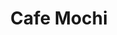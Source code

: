 ---
layout: place
title: "Cafe Mochi"
permalink: /missouri/st-louis/cafe-mochi.html
stateAbbr: MO
stateName: Missouri
cityName: St. Louis
seo:
  name: "Cafe Mochi"
  type: Restaurant
  links: null
description: "Casual but stylish sushi bar serving inventive rolls plus Vietnamese & Chinese entrees. Cafe Mochi serves delicious sushi in St. Louis, Missouri. Try fresh Japanese dishes for a great dining experience. Available for takeout, delivery, lunch, and dinner."
place_id: ChIJu4L5Jmi02IcR_QnlRQCG2ss
photos:
  - name: >-
      places/ChIJu4L5Jmi02IcR_QnlRQCG2ss/photos/AeeoHcJQByhWwdXtv2vzqLBHm1VQdwGREfKXx6CwjPaB8zRkLhogezCWYwD9lBkE8Q3jafjX5dEUhuLNthg5I7CPd6DI-YpWI0j-5A6VwtLNomzza2c7X1Ojd1Gjei2JUPWnMVkGbL7e5pZr8IsJuYm-Qn3XLcgK3rQ5lKlwt8vd2z4Aa3SJndbwC-2Hdt3rqKszKXnJyqKTDn_FxPLBCTU5uMw4DLn0KfogKSyVF8Lv47jLWLYUqA2TGSmUKZGMXEv5aP_lPHRR7EvnqX_PZ3EmlLiAoEKQnxQsyQCWy0s1vw_M3puuRLV8XE_KPWjpkJCIkIOUPCu2yYJHBRnEkFs5iXB54HAFeUfTUzGejcrf29qpvUOVX7uCSHJNr29TxBM1rWm4OzvmgHKVvOn-EFFSlH46kknKkP_9ZRHAJ6mGa-qeow
    widthPx: 4032
    heightPx: 3024
    authorAttributions:
      - displayName: Mark Zeman
        uri: https://maps.google.com/maps/contrib/113748937160269029540
        photoUri: >-
          https://lh3.googleusercontent.com/a-/ALV-UjXFB7zajROyGvmUvPPAOWTytRHFBQkADNNd-7_BaD8mlHM5TGuC=s100-p-k-no-mo
    flagContentUri: >-
      https://www.google.com/local/imagery/report/?cb_client=maps_api_places.places_api&image_key=!1e10!2sCIHM0ogKEICAgIDki9LzFg&hl=en-US
    googleMapsUri: >-
      https://www.google.com/maps/place//data=!3m4!1e2!3m2!1sCIHM0ogKEICAgIDki9LzFg!2e10!4m2!3m1!1s0x87d8b46826f982bb:0xcbda860045e509fd
  - name: >-
      places/ChIJu4L5Jmi02IcR_QnlRQCG2ss/photos/AeeoHcKtY2zeLCbXloM9329nVItQqu5GL6lhHyuO5zTLg24AO4phEG2p0iOb-0Ks3fO-knl2dq0ADWZP9API0CoGZbc4nJZqL1vFgfAF9bnd_moXnSJdzlN0gsRYWTyrQmPN-9sISg1hsT9iy9z6GSnzTxdx93Wcvtfh0JcuxykDbsvnf4fJAg5NZ6uYwr5oDEGLqDATrnC75vp2EAhsDfygLLh_fxqG705tAgqXowMmIxLDg6_2gpK4C-ga5ZquZoJQrWxoqbGSLC81nte1K6eCuyifRvsz0Nw800XyuQph9TM40Q
    widthPx: 1000
    heightPx: 750
    authorAttributions:
      - displayName: Cafe Mochi
        uri: https://maps.google.com/maps/contrib/113277112952139356879
        photoUri: >-
          https://lh3.googleusercontent.com/a-/ALV-UjUT_xtJlr14IkrFMRFmO-HSkF_SSqlwhklCwHO09SBD6-6CY1I=s100-p-k-no-mo
    flagContentUri: >-
      https://www.google.com/local/imagery/report/?cb_client=maps_api_places.places_api&image_key=!1e10!2sAF1QipPlUOB0LbGlfFO3D5uoRJy5xoWUMcW5rvgej5QL&hl=en-US
    googleMapsUri: >-
      https://www.google.com/maps/place//data=!3m4!1e2!3m2!1sAF1QipPlUOB0LbGlfFO3D5uoRJy5xoWUMcW5rvgej5QL!2e10!4m2!3m1!1s0x87d8b46826f982bb:0xcbda860045e509fd
  - name: >-
      places/ChIJu4L5Jmi02IcR_QnlRQCG2ss/photos/AeeoHcLqnZ_I4s9My-WaSkzgNe8bsnnLqV_D91-31s8ZJl-iavgKsqTTV5MiYeGku_e3CyZ4r30rfAyeQuoqBGYC-WJT6sH5fL8T7vSkauAPq9ENjvb_hZh9Z1dyTzQn6SpXGU4Nu5KTlXP6X4wvS-FSsAjTZ87xOo20Hk9xoOOPvMeUQ-JMPxRcB5L65Zat_zJFrHfTm29RbtN6N64-XUiMUnsz3uuS9SSJB0lftWyhY-ys07bOE_6NNn4aY16sEtAsTkBHY_YNCSS8tkq_JZt0g6nLjzlK8yPxUzgLILNPIbw1jyoaydpOsYf09GInCe25CLl1xq_v_UqcM4xz2YJOrZ7STal-Jfo4Rb0li7xO_SJ6T9tAUwmdBkRBUV-dJp2woHoZ-AvUXYMHZYE1EMGckJUsYFwMmSMxcrSB83e1DEicZqOX0vANdih5yw8lrg7C
    widthPx: 3000
    heightPx: 4000
    authorAttributions:
      - displayName: Eric Seelig
        uri: https://maps.google.com/maps/contrib/117912549890173034217
        photoUri: >-
          https://lh3.googleusercontent.com/a-/ALV-UjX1nqJqmAGMtemc6lxpUSNe1BJkgzrROkP1NhyJ7-ic-PpfX1Qlww=s100-p-k-no-mo
    flagContentUri: >-
      https://www.google.com/local/imagery/report/?cb_client=maps_api_places.places_api&image_key=!1e10!2sCIABIhAGbyfQEADNl2fojK8ADlD9&hl=en-US
    googleMapsUri: >-
      https://www.google.com/maps/place//data=!3m4!1e2!3m2!1sCIABIhAGbyfQEADNl2fojK8ADlD9!2e10!4m2!3m1!1s0x87d8b46826f982bb:0xcbda860045e509fd
  - name: >-
      places/ChIJu4L5Jmi02IcR_QnlRQCG2ss/photos/AeeoHcJtZeYPjwftIrBJcbaBcOeOX8m0oRnfWEeKhFR6juek_X_yR5qKXZTqSQGuZ4ybBWXgXjCWYsEmLmPf9qnrjhtvyg5K31F2H_ZVS_kMGfwSdz2KGT05v-AjhP8j2pMGcsMVlCv3H48sr7emHPuuQ5ftwLYGkOXYf0rV6wFzA_cmIgCXPAIWdCsIDvYdadHia8WijJj2gOdIuzHDZ16gQhBZsu_PoNTeHObOGFr5MZAwdqzuINP--pwzkQLY-havJPCqbOoKVnDRpQjCNqwC25yjIbu5-JM6HRVcfhn_tuMqW6Dij5AbqycKx-UtIf3gFs-r7w2ZRaYRGqDOjWNTaMtTEZZqw8OXZe6mdEfie8DHUh-grHyMV0Bub_8jdgkhfKNyP_VQHFrGPumGr9JhWJqoPju1sbl5z7gDAdcEXyk
    widthPx: 2048
    heightPx: 1378
    authorAttributions:
      - displayName: Mampiandra josselin
        uri: https://maps.google.com/maps/contrib/105507178688787942295
        photoUri: >-
          https://lh3.googleusercontent.com/a-/ALV-UjUt64ioiihS512TAkx3yRTjZ_hhUjbcJ23qJ6eT9Gs3CMZgEzng=s100-p-k-no-mo
    flagContentUri: >-
      https://www.google.com/local/imagery/report/?cb_client=maps_api_places.places_api&image_key=!1e10!2sCIHM0ogKEICAgIDj_vTBNQ&hl=en-US
    googleMapsUri: >-
      https://www.google.com/maps/place//data=!3m4!1e2!3m2!1sCIHM0ogKEICAgIDj_vTBNQ!2e10!4m2!3m1!1s0x87d8b46826f982bb:0xcbda860045e509fd
  - name: >-
      places/ChIJu4L5Jmi02IcR_QnlRQCG2ss/photos/AeeoHcL5zPfIeQU-tbYgykGgvQAj0llyHy9QCd3zZ41ibVLvBkRATPtc-I10YD0QjODAHxTJh3P1KvBFb2K_yBWHwfgIIPKCkT679AcWJTeOJjbhSW4j2AZymJqe_U0MdbnNqej8yenGWpBrLeSaR2ewCN1kmFz4ai2TbgXRRNs_EFYp1qx5TyLRb8ufid5zONI_ABwqDhqMwygXP1yni2G37jxx2BbobBv4f25v1H2eeuFXnjd7siiq64_RzzYrEYujKIDRIwCkZ9Y_YBGS42FDt0Y0FKYiL4tzJ47Gsz2VZ6WyQvKEJvnsCPFw_teOMtkcuMOx-ev-PMB3EbpQewYSfWzdeIAO9C4MWV9f0IA6oywZVzL8VrIgvIqvS0PzYeELensAXu_NliC42l37NEH7Rf4HjJLWY2gNSKRXQ9ryH3dnvg
    widthPx: 3937
    heightPx: 2468
    authorAttributions:
      - displayName: Mandy Morgan
        uri: https://maps.google.com/maps/contrib/113349422122640957289
        photoUri: >-
          https://lh3.googleusercontent.com/a-/ALV-UjVVSxIDDnMSCucmFZCkU-Vsf34uViCtPPJ6bBVYlv0HtidfspHd=s100-p-k-no-mo
    flagContentUri: >-
      https://www.google.com/local/imagery/report/?cb_client=maps_api_places.places_api&image_key=!1e10!2sCIHM0ogKEICAgIC19PKxCw&hl=en-US
    googleMapsUri: >-
      https://www.google.com/maps/place//data=!3m4!1e2!3m2!1sCIHM0ogKEICAgIC19PKxCw!2e10!4m2!3m1!1s0x87d8b46826f982bb:0xcbda860045e509fd
  - name: >-
      places/ChIJu4L5Jmi02IcR_QnlRQCG2ss/photos/AeeoHcJ0SxBjIEzHrVCjMYSv1Qlc--JzgydiEbYpoPwS2-FmSNOlK-BjRFPlCgmaWbCPjHL_FPgEt2A2jZKzirBQQqY-3kyBCVZAmt5h_dCv-4rBXJV75erKJJVrWZWikEWyGD3ckQsBihSLKG3MJ4oilEkesLBdkS2aRSA-_Pl29ZBNhQ9pFcrsqecH-r4oGfxnRnUt0QJ6JyAFR19dUM-ePzqfLqJ8lQt2iM6EmjypK2UMXx3s1IWBYhhPII4I_2fMGY2EEe_lDAyT7AMcGT6Yp2fpgPdd7eKYHwSgLpOgfFu2agLYKJQr2zwp0mcPC2ZVylZeKzcfjFAgPsQlul9gG7c1srSFEWHDr3TxPl0yby6Ppm5IAmKv8mhIL60F-3NVLdTzzzmMpEJDAes1Z_jeKmgotjX37VSiZWKmahJWtutSrJV5
    widthPx: 3024
    heightPx: 4032
    authorAttributions:
      - displayName: Anyiah Galarza
        uri: https://maps.google.com/maps/contrib/109338872775983770695
        photoUri: >-
          https://lh3.googleusercontent.com/a/ACg8ocJzz7N_uOj6y-Nd4LXNxecI5TX9gIEa2tIWL-8sM4mqdtyiaQ=s100-p-k-no-mo
    flagContentUri: >-
      https://www.google.com/local/imagery/report/?cb_client=maps_api_places.places_api&image_key=!1e10!2sCIHM0ogKEICAgICPmaKQ0QE&hl=en-US
    googleMapsUri: >-
      https://www.google.com/maps/place//data=!3m4!1e2!3m2!1sCIHM0ogKEICAgICPmaKQ0QE!2e10!4m2!3m1!1s0x87d8b46826f982bb:0xcbda860045e509fd
  - name: >-
      places/ChIJu4L5Jmi02IcR_QnlRQCG2ss/photos/AeeoHcIZ1KZ2jmBt6HZu9F7GjDFJsiSJMkali653i1SUqVcUsphfkI3vnr4Qs0V-4ostAo0sXm9Uf7dG9hf1QRJOIN5HJU6FZc1mAnQDj0aCNz_aZsJvVFn0jRn9GyVJrqGs8HiC1f8WVdCR-y5oVtPCzRYeYuDnV8rSWLbpBiB7PnFNX0OsaWIp91q8SDEvj-MywlWtzYNAEq0dC-bAuXxzsdA9sNGy8TpuLb8ygYEgvEKjlKWXlDXppBf1zSfElwEfDRKR9KO7CAq7A4FuGSmZlMdGd_syGIrwFHzGxam1YNTFHeHX3-IGWNTz7nkpY8BHhl87y44ZvpnPv04orn5UF06ZeErO71tkFnXMv4Th4qCg88ST4_-3RWs-jOSa3r6zx97SdKKB1tVQyCjvEPFI-IH7PNN7bVZOo-1h2Guif_cgag
    widthPx: 3000
    heightPx: 4000
    authorAttributions:
      - displayName: Marie Gillespie
        uri: https://maps.google.com/maps/contrib/104456785605985709644
        photoUri: >-
          https://lh3.googleusercontent.com/a-/ALV-UjXSXybh7FqUwv7iX36gGJL4F0RRzihtxgjekx7zftuTnWkGYaaq=s100-p-k-no-mo
    flagContentUri: >-
      https://www.google.com/local/imagery/report/?cb_client=maps_api_places.places_api&image_key=!1e10!2sCIHM0ogKEICAgICF25LyQg&hl=en-US
    googleMapsUri: >-
      https://www.google.com/maps/place//data=!3m4!1e2!3m2!1sCIHM0ogKEICAgICF25LyQg!2e10!4m2!3m1!1s0x87d8b46826f982bb:0xcbda860045e509fd
  - name: >-
      places/ChIJu4L5Jmi02IcR_QnlRQCG2ss/photos/AeeoHcIHi-b_nMChBJj8i7dBnPeo7BesN9BZ93UIZZ8TKBNSbvFl20loQaf_MAiNUXw-mss7ecTLlCJgU-hJhcGpaDN6yiAvNa1FJTcHzliHPsThHTvpo6Gf-bO1dvZjYRtfmECnP6M1JllDbt1CYaJxt3XepHjZkf84N28_uvuFE87f5wJn1d-qRSDbKpaMgY0gul0v_X5tUJrmjGTleV1keq1yWIrGvhpru_ecF3sH62ytBoUzu6vbaBoGAP5MWVPLjD0LzOOE0dsCQlywCuUKOPuf59r091VlCFnRMuukHhuslnamLnkuUFIYGswPoDlUH4T1zGKUqzza6H3y5odrKVKjzg_cVmmJd3gMH2xTwSJqJV9VD7i_7OqUQ27xIxW4kgeVf4fP5z4RkNurrUJftGXflzjxU5JaqmFYHU9iIK-_cJo
    widthPx: 3024
    heightPx: 4032
    authorAttributions:
      - displayName: Shalini Rao
        uri: https://maps.google.com/maps/contrib/108267228985168518176
        photoUri: >-
          https://lh3.googleusercontent.com/a/ACg8ocJaYkV1Z2shZu_D7Ka8mucI7G5OMe-KLq6tC1AjEuwujKi_Hiny=s100-p-k-no-mo
    flagContentUri: >-
      https://www.google.com/local/imagery/report/?cb_client=maps_api_places.places_api&image_key=!1e10!2sCIHM0ogKEICAgIC7qPKNzQE&hl=en-US
    googleMapsUri: >-
      https://www.google.com/maps/place//data=!3m4!1e2!3m2!1sCIHM0ogKEICAgIC7qPKNzQE!2e10!4m2!3m1!1s0x87d8b46826f982bb:0xcbda860045e509fd
  - name: >-
      places/ChIJu4L5Jmi02IcR_QnlRQCG2ss/photos/AeeoHcJvmNBYD34hat2sjmwTmuME8pQpU4Lx1thU36MEH1IgB8SfPpC59U3BOqZkaTZhro8dObL_ENisQ2vZ5aUr_WAZYIjNII9vAtdkTqDGUqwFUKfqwBFAPXoG8aShpKCfJsCk3HU7rdmSRcHqHzlDnMaTFmUgAOEZX79yjEbN1J9UFwz5lbZEHDp-PNOUdXdJA6I9slAm8NMyxqDcSf5tdvzQiE0MlNKXfRl4Jjl3_Jes-FrzG8qvXeF25lcBIr6bR7HoZvfXKpm5zOOr4zmq8B7MwOvmOHTWBomlaWvf1snB2ypdedfjq6fQi_nwzqv_XoF6pC7bQQHS6OL_WknlyqnQfTC04xfIXIUFdUtjiIIdnYoDm8z3UoLH01lAOpUqDflZQXvQCYEDrPr96HQNC24E3QQD6h9pFE0529MMnRw
    widthPx: 1163
    heightPx: 884
    authorAttributions:
      - displayName: Suzanne G
        uri: https://maps.google.com/maps/contrib/112990222078682058121
        photoUri: >-
          https://lh3.googleusercontent.com/a-/ALV-UjWmYqgZjqOH_2v6cVoLMFbQs4dCZyAdxSeJik8-3-SCkoO3cXh9Qg=s100-p-k-no-mo
    flagContentUri: >-
      https://www.google.com/local/imagery/report/?cb_client=maps_api_places.places_api&image_key=!1e10!2sCIHM0ogKEICAgICFs53edQ&hl=en-US
    googleMapsUri: >-
      https://www.google.com/maps/place//data=!3m4!1e2!3m2!1sCIHM0ogKEICAgICFs53edQ!2e10!4m2!3m1!1s0x87d8b46826f982bb:0xcbda860045e509fd
  - name: >-
      places/ChIJu4L5Jmi02IcR_QnlRQCG2ss/photos/AeeoHcL_EAaKyjD7uXsczl6irZIC7J86y6ExBzJMHEoWa1OkwDfszE75zwtlH3g16XkHw9wngc0wVgmMHDoZ8T1JIyslb4vAsz2iJo2iq4QDhBRLT9dCllpL5e_qS9YgWCE5DPIWqWITgo0zQyvXDlC7EqhRlYKDw4cO8xdKlRgDxdFSxKt6IeEa7fv1179BIoSGW-KUmeKLmpBNEH2b3YQEvmG81WMW9BLeAqY6EL1bxis-bQOXL41rRMfQKikwT3RNJUypD9ntupAScyloGz2AZdrIE7YEVFn6QQ2TaazVD4uEbfwpls7_d3bnrh43LVz-57eC0Kz27tferTj691TOkW2zA0f54mpO4otRtSjpPuUeT0BnndGL_Ca-rXet-sZ2wjgHHhUqgdf4xN1lnQVn4a8ugBvHeee1tmGA9yWKyDE
    widthPx: 789
    heightPx: 532
    authorAttributions:
      - displayName: Lisa Orange (Peanut)
        uri: https://maps.google.com/maps/contrib/102321436074288886910
        photoUri: >-
          https://lh3.googleusercontent.com/a-/ALV-UjU8CO9eTd6tMqZwUfQ19A9tdrahafgkh1AKrDXer5rinOPtktaP=s100-p-k-no-mo
    flagContentUri: >-
      https://www.google.com/local/imagery/report/?cb_client=maps_api_places.places_api&image_key=!1e10!2sCIHM0ogKEICAgIDh9fn0Fw&hl=en-US
    googleMapsUri: >-
      https://www.google.com/maps/place//data=!3m4!1e2!3m2!1sCIHM0ogKEICAgIDh9fn0Fw!2e10!4m2!3m1!1s0x87d8b46826f982bb:0xcbda860045e509fd
address: '3221 S Grand Blvd #1013, St. Louis, MO 63118, USA'
street: '3221 S Grand Blvd #1013'
city: St. Louis
state: MO
zip: '63118'
country: USA
neighborhood: Tower Grove South
latitude: '38.598503'
longitude: '-90.243101'
accessibility_options:
  wheelchairAccessibleParking: true
  wheelchairAccessibleEntrance: true
  wheelchairAccessibleRestroom: true
  wheelchairAccessibleSeating: true
business_status: OPERATIONAL
name: Cafe Mochi
google_maps_links:
  directionsUri: >-
    https://www.google.com/maps/dir//''/data=!4m7!4m6!1m1!4e2!1m2!1m1!1s0x87d8b46826f982bb:0xcbda860045e509fd!3e0
  placeUri: https://maps.google.com/?cid=14689200470353054205
  writeAReviewUri: >-
    https://www.google.com/maps/place//data=!4m3!3m2!1s0x87d8b46826f982bb:0xcbda860045e509fd!12e1
  reviewsUri: >-
    https://www.google.com/maps/place//data=!4m4!3m3!1s0x87d8b46826f982bb:0xcbda860045e509fd!9m1!1b1
  photosUri: >-
    https://www.google.com/maps/place//data=!4m3!3m2!1s0x87d8b46826f982bb:0xcbda860045e509fd!10e5
primary_type: Sushi Restaurant
opening_hours:
  regular: null
  current: null
secondary_opening_hours:
  regular:
    weekdayDescriptions: null
    type: null
  current:
    weekdayDescriptions: null
    type: null
phone: (314) 773-5000
price_level: PRICE_LEVEL_MODERATE
price_range: $20 &ndash; $30
rating: '4.4'
rating_count: 1536
website: null
reviews:
  - name: >-
      places/ChIJu4L5Jmi02IcR_QnlRQCG2ss/reviews/ChZDSUhNMG9nS0VJQ0FnSUMxOU9LaEdREAE
    relativePublishTimeDescription: a year ago
    rating: 5
    text:
      text: >-
        We've loved Cafe Mochi for years!

        The Volcano Roll and gyoza are absolute must-haves, as are the
        Vietnamese iced coffees. I think we prefer the vegetable crispy spring
        rolls over the pork, but I'm glad we tried the pork! Another awesome
        experience as always.
      languageCode: en
    originalText:
      text: >-
        We've loved Cafe Mochi for years!

        The Volcano Roll and gyoza are absolute must-haves, as are the
        Vietnamese iced coffees. I think we prefer the vegetable crispy spring
        rolls over the pork, but I'm glad we tried the pork! Another awesome
        experience as always.
      languageCode: en
    authorAttribution:
      displayName: Mandy Morgan
      uri: https://www.google.com/maps/contrib/113349422122640957289/reviews
      photoUri: >-
        https://lh3.googleusercontent.com/a-/ALV-UjVVSxIDDnMSCucmFZCkU-Vsf34uViCtPPJ6bBVYlv0HtidfspHd=s128-c0x00000000-cc-rp-mo-ba3
    publishTime: '2023-12-24T00:07:34.297316Z'
    flagContentUri: >-
      https://www.google.com/local/review/rap/report?postId=ChZDSUhNMG9nS0VJQ0FnSUMxOU9LaEdREAE&d=17924085&t=1
    googleMapsUri: >-
      https://www.google.com/maps/reviews/data=!4m6!14m5!1m4!2m3!1sChZDSUhNMG9nS0VJQ0FnSUMxOU9LaEdREAE!2m1!1s0x87d8b46826f982bb:0xcbda860045e509fd
  - name: >-
      places/ChIJu4L5Jmi02IcR_QnlRQCG2ss/reviews/ChZDSUhNMG9nS0VJQ0FnSUNGMi1MaWV3EAE
    relativePublishTimeDescription: a year ago
    rating: 5
    text:
      text: >-
        A long time friend invited us to try sushi for the first time.  I'm so
        glad we came here every roll was a new flavor that pleased out taste
        buds. The server was friendly was a little sassy mixed in. Loved the
        serve and the atmosphere.  Will be back soon.
      languageCode: en
    originalText:
      text: >-
        A long time friend invited us to try sushi for the first time.  I'm so
        glad we came here every roll was a new flavor that pleased out taste
        buds. The server was friendly was a little sassy mixed in. Loved the
        serve and the atmosphere.  Will be back soon.
      languageCode: en
    authorAttribution:
      displayName: Marie Gillespie
      uri: https://www.google.com/maps/contrib/104456785605985709644/reviews
      photoUri: >-
        https://lh3.googleusercontent.com/a-/ALV-UjXSXybh7FqUwv7iX36gGJL4F0RRzihtxgjekx7zftuTnWkGYaaq=s128-c0x00000000-cc-rp-mo-ba5
    publishTime: '2024-01-18T22:47:50.740509Z'
    flagContentUri: >-
      https://www.google.com/local/review/rap/report?postId=ChZDSUhNMG9nS0VJQ0FnSUNGMi1MaWV3EAE&d=17924085&t=1
    googleMapsUri: >-
      https://www.google.com/maps/reviews/data=!4m6!14m5!1m4!2m3!1sChZDSUhNMG9nS0VJQ0FnSUNGMi1MaWV3EAE!2m1!1s0x87d8b46826f982bb:0xcbda860045e509fd
  - name: >-
      places/ChIJu4L5Jmi02IcR_QnlRQCG2ss/reviews/ChZDSUhNMG9nS0VJQ0FnSUNqNjd5UlpBEAE
    relativePublishTimeDescription: 11 months ago
    rating: 5
    text:
      text: >-
        The food was great and the server was very helpful with a menu full of
        things I’ve never tried or heard of. This place is known for their
        sushi, but today I tried the yaki-udon as I was craving noodles and it
        was delightful. I appreciate the subtle and simple flavors and it was
        very filling. I also ordered the tropical green tea and it was so warm
        and refreshing for a bit of a cooler evening. I didn’t know that it
        needed to steep for a bit after it reaches the table so that was a
        learning experience, but it was actually quite fun to pour this cute
        little kettle over and over. Overall a good experience, I’ll be back to
        try their udon soup and a different flavor of tea!
      languageCode: en
    originalText:
      text: >-
        The food was great and the server was very helpful with a menu full of
        things I’ve never tried or heard of. This place is known for their
        sushi, but today I tried the yaki-udon as I was craving noodles and it
        was delightful. I appreciate the subtle and simple flavors and it was
        very filling. I also ordered the tropical green tea and it was so warm
        and refreshing for a bit of a cooler evening. I didn’t know that it
        needed to steep for a bit after it reaches the table so that was a
        learning experience, but it was actually quite fun to pour this cute
        little kettle over and over. Overall a good experience, I’ll be back to
        try their udon soup and a different flavor of tea!
      languageCode: en
    authorAttribution:
      displayName: Rebecca Turner
      uri: https://www.google.com/maps/contrib/112000136636581521731/reviews
      photoUri: >-
        https://lh3.googleusercontent.com/a-/ALV-UjUPq37dx4FLvcd0LHeSO2BwW4JplrrYDq-R1LW8ZLkGEi0ZLvnlyQ=s128-c0x00000000-cc-rp-mo-ba3
    publishTime: '2024-04-26T00:13:46.822684Z'
    flagContentUri: >-
      https://www.google.com/local/review/rap/report?postId=ChZDSUhNMG9nS0VJQ0FnSUNqNjd5UlpBEAE&d=17924085&t=1
    googleMapsUri: >-
      https://www.google.com/maps/reviews/data=!4m6!14m5!1m4!2m3!1sChZDSUhNMG9nS0VJQ0FnSUNqNjd5UlpBEAE!2m1!1s0x87d8b46826f982bb:0xcbda860045e509fd
  - name: >-
      places/ChIJu4L5Jmi02IcR_QnlRQCG2ss/reviews/ChZDSUhNMG9nS0VJQ0FnSUNkMDRiWFF3EAE
    relativePublishTimeDescription: a year ago
    rating: 5
    text:
      text: >-
        OMG, it was one of the best sushi places I’ve ever been. Food was
        amazing and so fresh. We got crab rangoon ( just melted in my mouth),
        fuji roll, volcano roll,edamame and octopus salad.
      languageCode: en
    originalText:
      text: >-
        OMG, it was one of the best sushi places I’ve ever been. Food was
        amazing and so fresh. We got crab rangoon ( just melted in my mouth),
        fuji roll, volcano roll,edamame and octopus salad.
      languageCode: en
    authorAttribution:
      displayName: Neda Nemati
      uri: https://www.google.com/maps/contrib/116608619894646579509/reviews
      photoUri: >-
        https://lh3.googleusercontent.com/a-/ALV-UjVp62XTp2pOX6fov4mD54uLUNLgPb-PMCJnbEH90_jje6HF2ekO=s128-c0x00000000-cc-rp-mo-ba4
    publishTime: '2024-02-18T02:52:21.883586Z'
    flagContentUri: >-
      https://www.google.com/local/review/rap/report?postId=ChZDSUhNMG9nS0VJQ0FnSUNkMDRiWFF3EAE&d=17924085&t=1
    googleMapsUri: >-
      https://www.google.com/maps/reviews/data=!4m6!14m5!1m4!2m3!1sChZDSUhNMG9nS0VJQ0FnSUNkMDRiWFF3EAE!2m1!1s0x87d8b46826f982bb:0xcbda860045e509fd
  - name: >-
      places/ChIJu4L5Jmi02IcR_QnlRQCG2ss/reviews/ChdDSUhNMG9nS0VJQ0FnSURQaTl6UW1RRRAB
    relativePublishTimeDescription: 4 months ago
    rating: 5
    text:
      text: >-
        The sushi rolls here are amazing. We ordered a variety with the
        intention of having leftovers to take home, but we ended up eating them
        all they were so good. The only negative thing I can say was that the
        music in the dining area was either too loud or off, like the volume
        control was broken. Otherwise, this place was excellent. The service was
        good and the food was excellent. I would highly recommend this place to
        anyone who likes sushi!
      languageCode: en
    originalText:
      text: >-
        The sushi rolls here are amazing. We ordered a variety with the
        intention of having leftovers to take home, but we ended up eating them
        all they were so good. The only negative thing I can say was that the
        music in the dining area was either too loud or off, like the volume
        control was broken. Otherwise, this place was excellent. The service was
        good and the food was excellent. I would highly recommend this place to
        anyone who likes sushi!
      languageCode: en
    authorAttribution:
      displayName: Andrew Maag (Andy)
      uri: https://www.google.com/maps/contrib/108096737828910135728/reviews
      photoUri: >-
        https://lh3.googleusercontent.com/a-/ALV-UjWasYTpoWts5IrlCR-EaWSQK6mcynqyidl63vh2AhDwHKbAskO_=s128-c0x00000000-cc-rp-mo-ba4
    publishTime: '2024-12-05T14:16:11.086560Z'
    flagContentUri: >-
      https://www.google.com/local/review/rap/report?postId=ChdDSUhNMG9nS0VJQ0FnSURQaTl6UW1RRRAB&d=17924085&t=1
    googleMapsUri: >-
      https://www.google.com/maps/reviews/data=!4m6!14m5!1m4!2m3!1sChdDSUhNMG9nS0VJQ0FnSURQaTl6UW1RRRAB!2m1!1s0x87d8b46826f982bb:0xcbda860045e509fd
parking_options:
  freeParkingLot: true
  paidParkingLot: true
  freeStreetParking: true
  paidStreetParking: true
  valetParking: false
payment_options:
  acceptsCreditCards: true
  acceptsDebitCards: true
  acceptsCashOnly: false
allow_dogs: null
curbside_pickup: false
delivery: true
dine_in: true
good_for_children: null
good_for_groups: true
good_for_sports: false
live_music: false
menu_for_children: true
outdoor_seating: true
reservable: true
restroom: true
serves_beer: true
serves_breakfast: false
serves_brunch: false
serves_cocktails: true
serves_coffee: true
serves_dinner: true
serves_dessert: true
serves_lunch: true
serves_vegetarian_food: true
serves_wine: true
takeout: true
summary: >-
  Casual but stylish sushi bar serving inventive rolls plus Vietnamese & Chinese
  entrees.

---